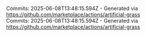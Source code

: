 Commits: 2025-06-08T13:48:15.594Z - Generated via https://github.com/marketplace/actions/artificial-grass
<br>
Commits: 2025-06-08T13:48:15.594Z - Generated via https://github.com/marketplace/actions/artificial-grass
<br>
